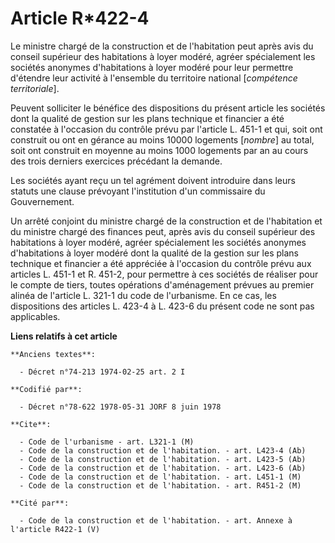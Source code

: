 # Article R*422-4

Le ministre chargé de la construction et de l'habitation peut après avis du conseil supérieur des habitations à loyer modéré,
agréer spécialement les sociétés anonymes d'habitations à loyer modéré pour leur permettre d'étendre leur activité à
l'ensemble du territoire national [*compétence territoriale*].

Peuvent solliciter le bénéfice des dispositions du présent article les sociétés dont la qualité de gestion sur les plans
technique et financier a été constatée à l'occasion du contrôle prévu par l'article L. 451-1 et qui, soit ont construit ou
ont en gérance au moins 10000 logements [*nombre*] au total, soit ont construit en moyenne au moins 1000 logements par an au
cours des trois derniers exercices précédant la demande.

Les sociétés ayant reçu un tel agrément doivent introduire dans leurs statuts une clause prévoyant l'institution d'un
commissaire du Gouvernement.

Un arrêté conjoint du ministre chargé de la construction et de l'habitation et du ministre chargé des finances peut, après
avis du conseil supérieur des habitations à loyer modéré, agréer spécialement les sociétés anonymes d'habitations à loyer
modéré dont la qualité de la gestion sur les plans technique et financier a été appréciée à l'occasion du contrôle prévu aux
articles L. 451-1 et R. 451-2, pour permettre à ces sociétés de réaliser pour le compte de tiers, toutes opérations
d'aménagement prévues au premier alinéa de l'article L. 321-1 du code de l'urbanisme. En ce cas, les dispositions des
articles L. 423-4 à L. 423-6 du présent code ne sont pas applicables.

**Liens relatifs à cet article**

	**Anciens textes**:

	  - Décret n°74-213 1974-02-25 art. 2 I

	**Codifié par**:

	  - Décret n°78-622 1978-05-31 JORF 8 juin 1978

	**Cite**:

	  - Code de l'urbanisme - art. L321-1 (M)
	  - Code de la construction et de l'habitation. - art. L423-4 (Ab)
	  - Code de la construction et de l'habitation. - art. L423-5 (Ab)
	  - Code de la construction et de l'habitation. - art. L423-6 (Ab)
	  - Code de la construction et de l'habitation. - art. L451-1 (M)
	  - Code de la construction et de l'habitation. - art. R451-2 (M)

	**Cité par**:

	  - Code de la construction et de l'habitation. - art. Annexe à l'article R422-1 (V)

